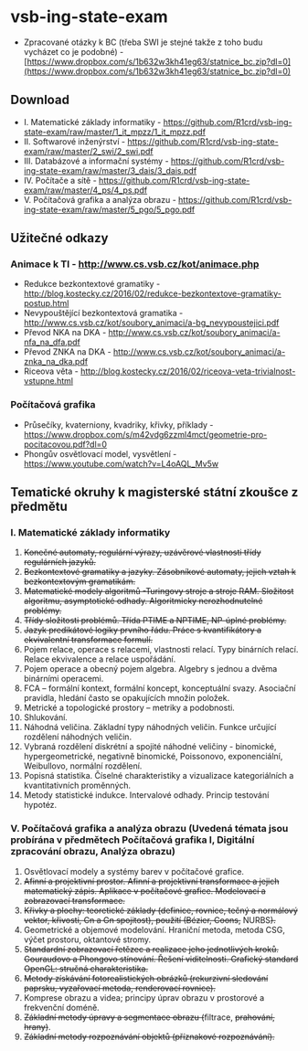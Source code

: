 # vsb-ing-state-exam

- Zpracované otázky k BC (třeba SWI je stejné takže z toho budu vycházet co je podobné) - [https://www.dropbox.com/s/1b632w3kh41eg63/statnice_bc.zip?dl=0](https://www.dropbox.com/s/1b632w3kh41eg63/statnice_bc.zip?dl=0)

## Download
- I. Matematické základy informatiky - https://github.com/R1crd/vsb-ing-state-exam/raw/master/1_it_mpzz/1_it_mpzz.pdf
- II. Softwarové inženýrství - https://github.com/R1crd/vsb-ing-state-exam/raw/master/2_swi/2_swi.pdf
- III. Databázové a informační systémy - https://github.com/R1crd/vsb-ing-state-exam/raw/master/3_dais/3_dais.pdf
- IV. Počítače a sítě - https://github.com/R1crd/vsb-ing-state-exam/raw/master/4_ps/4_ps.pdf
- V. Počítačová grafika a analýza obrazu - https://github.com/R1crd/vsb-ing-state-exam/raw/master/5_pgo/5_pgo.pdf

## Užitečné odkazy
### Animace k TI - http://www.cs.vsb.cz/kot/animace.php
- Redukce bezkontextové gramatiky - http://blog.kostecky.cz/2016/02/redukce-bezkontextove-gramatiky-postup.html
- Nevypouštějící bezkontextová gramatika - http://www.cs.vsb.cz/kot/soubory_animaci/a-bg_nevypoustejici.pdf
- Převod NKA na DKA - http://www.cs.vsb.cz/kot/soubory_animaci/a-nfa_na_dfa.pdf
- Převod ZNKA na DKA - http://www.cs.vsb.cz/kot/soubory_animaci/a-znka_na_dka.pdf
- Riceova věta - http://blog.kostecky.cz/2016/02/riceova-veta-trivialnost-vstupne.html

### Počítačová grafika
- Průsečíky, kvaterniony, kvadriky, křivky, příklady - https://www.dropbox.com/s/m42vdg6zzml4mct/geometrie-pro-pocitacovou.pdf?dl=0
- Phongův osvětlovací model, vysvětlení - https://www.youtube.com/watch?v=L4oAQL_Mv5w

## Tematické okruhy k magisterské státní zkoušce z předmětu

### I. Matematické základy informatiky

1. ~~Konečné automaty, regulární výrazy, uzávěrové vlastnosti třídy regulárních jazyků.~~
2. ~~Bezkontextové gramatiky a jazyky. Zásobníkové automaty, jejich vztah k bezkontextovým gramatikám.~~
3. ~~Matematické modely algoritmů -Turingovy stroje a stroje RAM. Složitost algoritmu, asymptotické odhady. Algoritmicky nerozhodnutelné problémy.~~
4. ~~Třídy složitosti problémů. Třída PTIME a NPTIME, NP-úplné problémy.~~
5. ~~Jazyk predikátové logiky prvního řádu. Práce s kvantifikátory a ekvivalentní transformace formulí.~~
6. Pojem relace, operace s relacemi, vlastnosti relací. Typy binárních relací. Relace ekvivalence a relace uspořádání.
7. Pojem operace a obecný pojem algebra. Algebry s jednou a dvěma binárními operacemi.
8. FCA – formální kontext, formální koncept, konceptuální svazy. Asociační pravidla, hledání často se opakujících množin položek.
9. Metrické a topologické prostory – metriky a podobnosti.
10. Shlukování.
11. Náhodná veličina. Základní typy náhodných veličin. Funkce určující rozdělení náhodných veličin.
12. Vybraná rozdělení diskrétní a spojité náhodné veličiny - binomické,
hypergeometrické, negativně binomické, Poissonovo, exponenciální, Weibullovo,
normální rozdělení.
13. Popisná statistika. Číselné charakteristiky a vizualizace kategoriálních a
kvantitativních proměnných.
14. Metody statistické indukce. Intervalové odhady. Princip testování hypotéz.

### V. Počítačová grafika a analýza obrazu (Uvedená témata jsou probírána v předmětech Počítačová grafika I, Digitální zpracování obrazu, Analýza obrazu)
1. Osvětlovací modely a systémy barev v počítačové grafice.
2. ~~Afinní a projektivní prostor. Afinní a projektivní transformace a jejich matematický zápis.
Aplikace v počítačové grafice. Modelovací a zobrazovací transformace.~~
3. ~~Křivky a plochy: teoretické základy (definice, rovnice, tečný a normálový vektor, křivosti,
Cn a Gn spojitost), použití (Bézier, Coons,~~ NURBS~~).~~
4. Geometrické a objemové modelování. Hraniční metoda, metoda CSG, výčet prostoru,
oktantové stromy.
5. ~~Standardní zobrazovací řetězec a realizace jeho jednotlivých kroků. Gouraudovo a
Phongovo stínování. Řešení viditelnosti. Grafický standard OpenGL: stručná
charakteristika.~~
6. ~~Metody získávání fotorealistických obrázků (rekurzivní sledování paprsku, vyzařovací
metoda, renderovací rovnice).~~
7. Komprese obrazu a videa; principy úprav obrazu v prostorové a frekvenční doméně.
8. ~~Základní metody úpravy a segmentace obrazu (~~filtrace, ~~prahování, hrany)~~.
9. ~~Základní metody rozpoznávání objektů (příznakové rozpoznávání).~~
